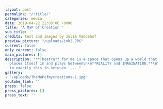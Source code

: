 ```yaml
---
layout: post
permalink: "/:title/"
categories: media
date: 2019-04-22 22:00:00 +0000
title: 'A MaP of Creation '
sub_title: ''
credits: text and images by Julia Vandehof
preview_picture: "/uploads/ink2.JPG"
current: false
only_current: false
main_pictures: []
description: "**Theatre** for me is a space that opens up a world that stretches,
  places itself in and plays between\n\n**REALITY and IMAGINATION.**\n\nI am interested
  in exactly this in-between. ... "
gallery:
- "/uploads/TheMaPofmycreations-1.jpg"
youtube_link: ''
press: false
press_pictures: []
press_text: ''

---
```

